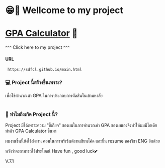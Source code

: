 # 😁🙏 Wellcome to my project
# [GPA Calculator](https://sdfcl.github.io/main.html) 🧮
^^^ Click here to my project ^^^
#### URL
     https://sdfcl.github.io/main.html
### 💻 Project นี้สร้างขึ้นเพราะ?
เพื่อใช้คำนวณค่า GPA ในการประกอบการตัดสินในเข้ามหาลัย
<br>
<br>

### 🤔 ทำไมถึงเกิด Project นี้?
Project มีได้เพราะความ "ขี้เกียจ" ของผมในการคำนวณค่า GPA ของผมเองจึงทำให้ผมมีไอเดียทำตัว GPA Calculator ขึ้นมา<br>

ผมงานชิ้นนี้ยังใช้ส่งงาน คอมในการพรีเซ้นต์งานเขียนโค้ด และยื่น resume ของวิชา ENG อีกด้วย

 หวังว่าจะสามารถใช้ประโยชน์ Have fun , good luck💕<br>

 V.7.1 
